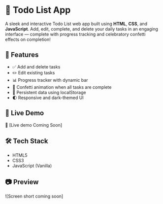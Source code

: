 # 🎯 Todo List App

A sleek and interactive Todo List web app built using **HTML**, **CSS**, and **JavaScript**. Add, edit, complete, and delete your daily tasks in an engaging interface — complete with progress tracking and celebratory confetti effects on completion!

## 🌟 Features

- ✅ Add and delete tasks
- ✏️ Edit existing tasks
- 📊 Progress tracker with dynamic bar
- 🎉 Confetti animation when all tasks are complete
- 💾 Persistent data using localStorage
- 🌓 Responsive and dark-themed UI

## 🚀 Live Demo

🔗 [Live demo Coming Soon]


## 🛠️ Tech Stack

- HTML5
- CSS3
- JavaScript (Vanilla)

## 📷 Preview

![Screen short coming soon]
